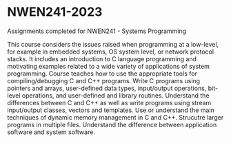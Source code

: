 # NWEN241-2023
Assignments completed for NWEN241 - Systems Programming

This course considers the issues raised when programming at a low-level, for example in embedded systems, OS system level, or network protocol stacks. It includes an introduction to C language programming and motivating examples related to a wide variety of applications of system programming. Course teaches how to use the appropriate tools for compiling/debugging C and C++ programs. Write C programs using pointers and arrays, user-defined data types, input/output operations, bit-level operations, and user-defined and library routines. Understand the differences between C and C++ as well as write programs using stream input/output classes, vectors and templates. Use or understand the main techniques of dynamic memory management in C and C++. Strucutre larger programs in multiple files. Understand the difference between application software and system software.
